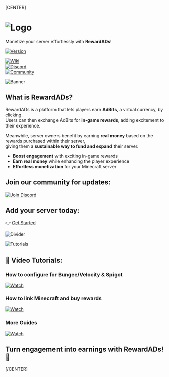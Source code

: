 [CENTER]
  
# ![Logo](https://i.imgur.com/SPOTXB3.png)

Monetize your server effortlessly with **RewardADs**!

[![Version](https://badges.spiget.org/resources/version/Version-orange-121867.svg)](https://spi.rewardads.it)

[![Wiki](https://i.imgur.com/jGDfaYs.png)](https://wiki.rewardads.it)  
[![Discord](https://i.imgur.com/EN3WaFG.png)](https://disc.rewardads.it)  
[![Community](https://i.imgur.com/jDaHegA.png)](https://disc.rewardads.it)

![Banner](https://i.imgur.com/GvOsrH1.png)

## **What is RewardADs?**
RewardADs is a platform that lets players earn **AdBits**, a virtual currency, by clicking.  
Users can then exchange AdBits for **in-game rewards**, adding excitement to their experience.  

Meanwhile, server owners benefit by earning **real money** based on the rewards purchased within their server,  
giving them a **sustainable way to fund and expand** their server.

- **Boost engagement** with exciting in-game rewards  
- **Earn real money** while enhancing the player experience  
- **Effortless monetization** for your Minecraft server  

## **Join our community for updates:**  
[![Join Discord](https://discordapp.com/api/guilds/1226514759843844128/widget.png?style=banner2)](https://disc.rewardads.it)

## **Add your server today:**  
👉 [Get Started](https://con.rewardads.it)

![Divider](https://i.imgur.com/lIawJcD.png)

![Tutorials](https://i.imgur.com/Gz0r0a1.png)  
## **🎥 Video Tutorials:**

### **How to configure for Bungee/Velocity & Spigot**
[![Watch](https://img.youtube.com/vi/OXpO5-Rxy_o/0.jpg)](https://www.youtube.com/watch?v=OXpO5-Rxy_o)

### **How to link Minecraft and buy rewards**
[![Watch](https://img.youtube.com/vi/uPYIJdB2heU/0.jpg)](https://www.youtube.com/watch?v=uPYIJdB2heU)

### **More Guides**
[![Watch](https://img.youtube.com/vi/u0V7nj0w5mQ/0.jpg)](https://www.youtube.com/watch?v=u0V7nj0w5mQ)

## **Turn engagement into earnings with RewardADs!** 🚀

[/CENTER]
